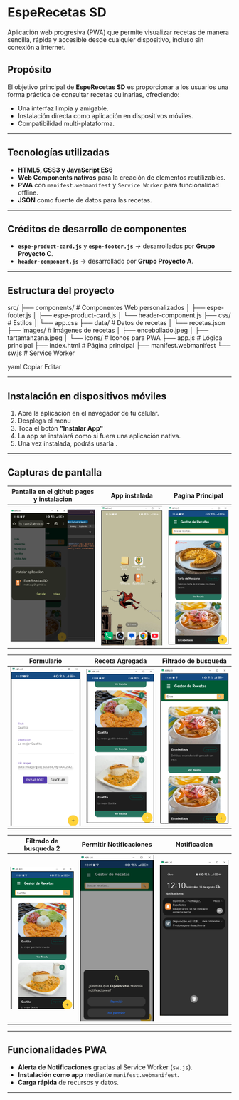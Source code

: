 # EspeRecetas SD

Aplicación web progresiva (PWA) que permite visualizar recetas de manera sencilla, rápida y accesible desde cualquier dispositivo, incluso sin conexión a internet.

## Propósito
El objetivo principal de **EspeRecetas SD** es proporcionar a los usuarios una forma práctica de consultar recetas culinarias, ofreciendo:
- Una interfaz limpia y amigable.
- Instalación directa como aplicación en dispositivos móviles.
- Compatibilidad multi-plataforma.

---

## Tecnologías utilizadas
- **HTML5, CSS3 y JavaScript ES6**
- **Web Components nativos** para la creación de elementos reutilizables.
- **PWA** con `manifest.webmanifest` y `Service Worker` para funcionalidad offline.
- **JSON** como fuente de datos para las recetas.

---

## Créditos de desarrollo de componentes
- **`espe-product-card.js`** y **`espe-footer.js`** → desarrollados por **Grupo Proyecto C**.
- **`header-component.js`** → desarrollado por **Grupo Proyecto A**.

---

## Estructura del proyecto
src/
├── components/ # Componentes Web personalizados
│ ├── espe-footer.js
│ ├── espe-product-card.js
│ └── header-component.js
├── css/ # Estilos
│ └── app.css
├── data/ # Datos de recetas
│ └── recetas.json
├── images/ # Imágenes de recetas
│ ├── encebollado.jpeg
│ ├── tartamanzana.jpeg
│ └── icons/ # Iconos para PWA
├── app.js # Lógica principal
├── index.html # Página principal
├── manifest.webmanifest
└── sw.js # Service Worker

yaml
Copiar
Editar

---

## Instalación en dispositivos móviles
1. Abre la aplicación en el navegador de tu celular.
2. Desplega el menu 
2. Toca el botón **"Instalar App"** 
3. La app se instalará como si fuera una aplicación nativa.
4. Una vez instalada, podrás usarla .

---

## Capturas de pantalla

| Pantalla en el  github pages y instalacion | App instalada | Pagina Principal |
|--------------------|-----------------|-----------------|
| ![GithubPages](./src/images/docs/instalarapp.png) | ![pantalla2](./src/images/docs/appinstalada.png) | ![pantalla3](./src/images/docs/paginaprincipal.png) |


| Formulario | Receta Agregada | Filtrado de busqueda | 
|--------------------|-----------------|-----------------|
| ![formapp](./src/images/docs/formparaagregacionreceta.png) | ![RecetaAgregada](./src/images/docs/cardrecetagregada.png) | ![Filtrado](./src/images/docs/fltradodebusqueda.png) |

| Filtrado de busqueda 2| Permitir Notificaciones | Notificacion |
|--------------------|-----------------|-----------------|
| ![Filtrado2](./src/images/docs/fltradodebusqueda2.png) | ![Noti](./src/images/docs/PermitirNoti.png) | ![Noti](./src/images/docs/notificacion.png) |


---


## Funcionalidades PWA
- **Alerta de Notificaciones** gracias al Service Worker (`sw.js`).
- **Instalación como app** mediante `manifest.webmanifest`.
- **Carga rápida** de recursos y datos.

---
